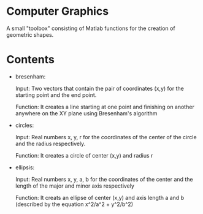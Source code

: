 # Computer Graphics

A small "toolbox" consisting of Matlab functions for the creation of geometric shapes.

# Contents

-  bresenham:
   
   Input: Two vectors that contain the pair of coordinates (x,y) for the starting point and the end point.
   
   Function: It creates a line starting at one point and finishing on another anywhere on the XY plane using Bresenham's algorithm
   
-  circles:

   Input: Real numbers x, y, r for the coordinates of the center of the circle and the radius respectively.
   
   Function: It creates a circle of center (x,y) and radius r

-  ellipsis:

   Input: Real numbers x, y, a, b for the coordinates of the center and the length of the major and minor axis respectively
   
   Function: It creats an ellipse of center (x,y) and axis length a and b (described by the equation x^2/a^2 + y^2/b^2)
   

